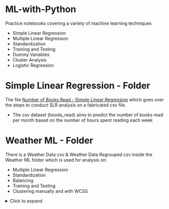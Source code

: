 # ML-with-Python
Practice notebooks covering a variety of machine learning techniques
- Simple Linear Regression
- Multiple Linear Regression
- Standardization
- Training and Testing
- Dummy Variables
- Cluster Analysis
- Logistic Regression

# Simple Linear Regression - Folder 
The file [Number of Books Read - Simple Linear Regression](/Simple%20Linear%20Regression/Number%20of%20Books%20Read%20-%20SLR.ipynb) which goes over the steps to conduct SLR analysis on a fabricated csv file.
- The csv dataset (boods_read) aims to predict the number of books read per month based on the number of hours spent reading each week 

# Weather ML - Folder 
There is a Weather Data csv & Weather Data Regrouped csv inside the Weather ML folder which is used for analysis on: 
- Multiple Linear Regression
- Standardization
- Balancing
- Training and Testing
- Clustering manually and with WCSS

<details>
  <summary>Click to expand</summary>
  
## Weather Data OLS Regression - Notebook
The file [Weather Data OLS Regression](/Weather%20ML/Weather%20Data%20OLS%20Regression.ipynb) goes over:
- Multiple Linear Regression
- Standardization
- Training and Testing
## Weather Data Clustering - Notebook
The file [Weather Data Predictions - Clustering](/Weather%20ML/Weather%20Data%20Predictions%20-%20Clustering.ipynb) goes over:
- Manual K-means clustering with scikit-learn
- Selecting the Number of Clusters with WCSS
- Plotting the Elbow with Standardized Variables
- Analyzing the results
## Weather Data Regrouped Clustering - Notebook
This file [Weather Data Regrouped - Clustering](/Weather%20ML/Weather%20Data%20Regrouped%20-%20Clustering.ipynb) has a new column Weather_Regrouped: a manual grouping/ simplifying of the original weather column and goes over:
- Balancing the dataset
- Standardization
- Manual K-means clustering with scikit-learn
- Selecting the Number of Clusters with WCSS
- Plotting the Elbow with Standardized Variables
- Silhouette Scores
- Analyzing the results

</details>

